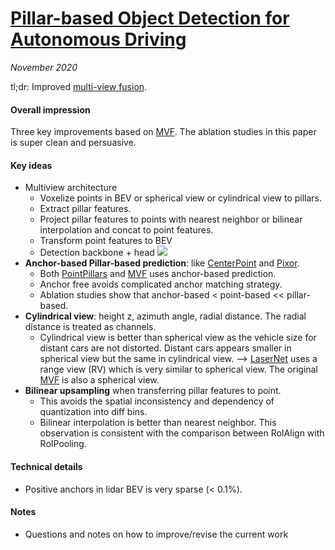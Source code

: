 # [Pillar-based Object Detection for Autonomous Driving](https://arxiv.org/abs/2007.10323)

_November 2020_

tl;dr: Improved [multi-view fusion](mvf.md).

#### Overall impression
Three key improvements based on [MVF](mvf.md). The ablation studies in this paper is super clean and persuasive. 

#### Key ideas
- Multiview architecture
	- Voxelize points in BEV or spherical view or cylindrical view to pillars.
	- Extract pillar features.
	- Project pillar features to points with nearest neighbor or bilinear interpolation and concat to point features. 
	- Transform point features to BEV
	- Detection backbone + head
![](https://miro.medium.com/max/942/0*dzktcm4hQwKh1oup.png)
- **Anchor-based Pillar-based prediction**: like [CenterPoint](centerpoint.md) and [Pixor](pixor.md).
	- Both [PointPillars](point_pillars.md) and [MVF](mvf.md) uses anchor-based prediction.
	- Anchor free avoids complicated anchor matching strategy.
	- Ablation studies show that anchor-based < point-based << pillar-based.
- **Cylindrical view**: height z, azimuth angle, radial distance. The radial distance is treated as channels. 
	- Cylindrical view is better than spherical view as the vehicle size for distant cars are not distorted. Distant cars appears smaller in spherical view but the same in cylindrical view. --> [LaserNet](lasernet.md) uses a range view (RV) which is very similar to spherical view. The original [MVF](mvf.md) is also a spherical view. 
- **Bilinear upsampling** when transferring pillar features to point. 
	- This avoids the spatial inconsistency and dependency of quantization into diff bins. 
	- Bilinear interpolation is better than nearest neighbor. This observation is consistent with the comparison between RoIAlign with RoIPooling.

#### Technical details
- Positive anchors in lidar BEV is very sparse (< 0.1%).

#### Notes
- Questions and notes on how to improve/revise the current work  

